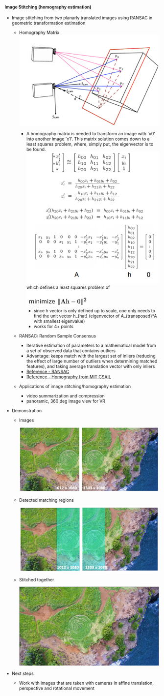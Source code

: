#### Image Stitching (homography estimation)

- Image stitching from two planarly translated images using RANSAC in geometric transformation estimation
  - Homography Matrix
    ![CameraProjection](Input&#32;Images/camera_projection_ref_csail.png)
    - A homography matrix is needed to transform an image with 'x0' into another image 'x1'. This matrix solution comes down to a least squares problem, where, simply put, the eigenvector is to be found. 
    ![HomographyMatrix](Input&#32;Images/homography_matrix.png)
    which defines a least squares problem of ![Eq](Input&#32;Images/goal_eq.png)
        - since h vector is only defined up to scale, one only needs to find the unit vector h_{hat} (eigenvector of A_{transposed}*A with smallest eigenvalue)
        - works for 4+ points

  - RANSAC: Random Sample Consensus
    - Iterative estimation of parameters to a mathematical model from a set of observed data that contains outliers
    - Advantage: keeps match with the largest set of inliers (reducing the effect of large number of outliers when determining matched features), and taking average translation vector with only inliers
    - [Reference - RANSAC](http://portal.acm.org/citation.cfm?id=358692)
    - [Reference - Homography from MIT CSAIL](http://6.869.csail.mit.edu/fa12/lectures/lecture13ransac/lecture13ransac.pdf)
  - Applications of image stitching/homography estimation
    - video summarization and compression
    - panoramic, 360 deg image view for VR

- Demonstration
  - Images
  
    ![Inputs](Input&#32;Images/input.PNG)
  - Detected matching regions
  
    ![Output](Output&#32;Images/output.png)
  - Stitched together
  
    ![Stitched](Output&#32;Images/planarStitched.png)

- Next steps
  - Work with images that are taken with cameras in affine translation, perspective and rotational movement

